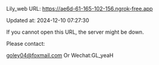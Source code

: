Lily_web URL: https://ae6d-61-165-102-156.ngrok-free.app

Updated at: 2024-12-10 07:27:30

If you cannot open this URL, the server might be down.

Please contact: 

goley04@foxmail.com Or Wechat:GL_yeaH